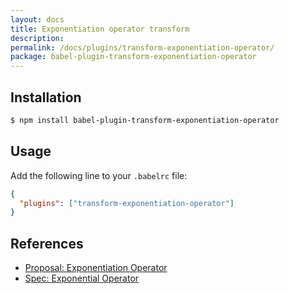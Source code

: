 ```yaml
---
layout: docs
title: Exponentiation operator transform
description:
permalink: /docs/plugins/transform-exponentiation-operator/
package: babel-plugin-transform-exponentiation-operator
---
```


## Installation

```sh
$ npm install babel-plugin-transform-exponentiation-operator
```

## Usage

Add the following line to your `.babelrc` file:

```json
{
  "plugins": ["transform-exponentiation-operator"]
}
```

## References

* [Proposal: Exponentiation Operator](https://github.com/rwaldron/exponentiation-operator)
* [Spec: Exponential Operator](https://rwaldron.github.io/exponentiation-operator/)
